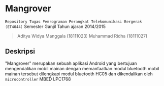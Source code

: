 Mangrover
=========

``Repository Tugas Pemrograman Perangkat Telekomunikasi Bergerak (ET4044)``
Semester Ganjil Tahun ajaran 2014/2015

> Aditya Widya Manggala (18111023)
> Muhammad Ridha (18111027)

Deskripsi
---------

  "Mangrover" merupakan sebuah aplikasi Android yang bertujuan mengendalikan mobil mainan dengan memanfaatkan modul bluetooth
  mobil mainan tersebut dilengkapi modul bluetooth HC05 dan dikendalikan oleh `microcontroller` MBED LPC1768
  
